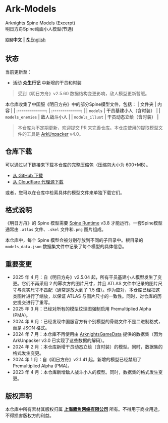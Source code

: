Ark-Models
==========
Arknights Spine Models (Excerpt)  
明日方舟Spine动画小人模型(节选)

**🇨🇳中文** **|** [🌎English](README-eng.md)

## 状态

当前更新至：
- 活动 **众生行记** 中新增的干员和时装

> 受到《明日方舟》v2.5.60 数据结构变更影响，敌人模型更新暂缓。

本仓库收集了中国服《明日方舟》中的部分Spine模型文件，包括：
| 文件夹           | 内 容           |
| :--------------: | :--------------: |
| `models`         | 干员基建小人（含时装） |
| `models_enemies` | 敌人战斗小人 |
| `models_illust`  | 干员动态立绘（含时装） |

> 本仓库为不定期更新，欢迎提交 PR 来完善仓库。本仓库使用的提取模型文件的工具是 [ArkUnpacker](https://github.com/isHarryh/Ark-Unpacker) v4.0。

## 仓库下载

可以通过以下链接来下载本仓库的完整压缩包（压缩包大小为 600+MB）。

- [从 GitHub 下载](https://github.com/isHarryh/Ark-Models/archive/refs/heads/main.zip)
- [从 Cloudflare 代理源下载](https://ghproxy.harryh.cn/?q=https%3A%2F%2Fgithub.com%2FisHarryh%2FArk-Models%2Farchive%2Frefs%2Fheads%2Fmain.zip)

或者，您可以在仓库中检索具体的模型文件来单独下载它们。

## 格式说明

《明日方舟》的 Spine 模型需要 [Spine Runtime](https://github.com/EsotericSoftware/spine-runtimes) v3.8 才能运行。一套Spine模型通常由 `.atlas` 文件、`.skel` 文件和`.png` 图片组成。

本仓库中，每个 Spine 模型会被分别存放到不同的子目录中。根目录的 `models_data.json` 数据集文件中记录了每个模型的具体信息。

## 重要变更

- 2025 年 4 月：自《明日方舟》v2.5.04 起，所有干员基建小人模型发生了变更。它们不再采用 2 的幂次方的图片尺寸，并且 ATLAS 文件中记录的图片尺寸与真实尺寸不匹配（通常是放大到了 1.5 倍）。作为应对，本仓库已经把这类图片进行了缩放，以保证 ATLAS 与图片尺寸的一致性。同时，对仓库的历史提交进行了重写。
- 2025 年 3 月：已经对所有的模型纹理图强制启用 Premultiplied Alpha (PMA)。
- 2024 年 8 月：已经发现中国服官方有个别模型的骨骼文件不是二进制格式，而是 JSON 格式。
- 2024 年 7 月：本仓库不再使用由 [ArknightsGameData](https://github.com/Kengxxiao/ArknightsGameData) 提供的数据集（因为 ArkUnpacker v3.0 已实现了这些数据的解码）。
- 2024 年 2 月：本仓库新增干员动态立绘（含时装）的模型。同时，数据集的格式发生变更。
- 2024 年 1 月：自《明日方舟》v2.1.41 起，新增的模型已经禁用了 Premultiplied Alpha (PMA)。
- 2023 年 4 月：本仓库新增敌人战斗小人的模型。同时，数据集的格式发生变更。

## 版权声明

本仓库中所有素材其版权归属 [**上海鹰角网络有限公司**](https://www.hypergryph.com) 所有。不得用于商业用途，不得损害版权方的利益。
